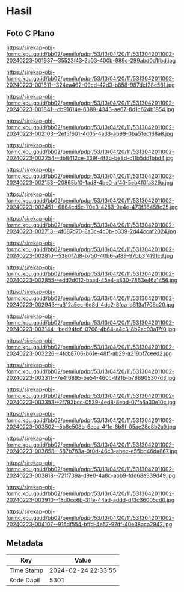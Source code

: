 # Hasil

## Foto C Plano

https://sirekap-obj-formc.kpu.go.id/bb02/pemilu/pdpr/53/13/04/20/11/5313042011002-20240223-001937--35523f43-2a03-400b-989c-299abd0d1fbd.jpg

https://sirekap-obj-formc.kpu.go.id/bb02/pemilu/pdpr/53/13/04/20/11/5313042011002-20240223-001811--324ea462-09cd-42d3-b858-987dcf28e561.jpg

https://sirekap-obj-formc.kpu.go.id/bb02/pemilu/pdpr/53/13/04/20/11/5313042011002-20240223-001841--cb91614e-6389-4343-ae67-8d1c624b1854.jpg

https://sirekap-obj-formc.kpu.go.id/bb02/pemilu/pdpr/53/13/04/20/11/5313042011002-20240223-002103--2ef5f601-4d05-4a33-ab99-0ba51ec168a8.jpg

https://sirekap-obj-formc.kpu.go.id/bb02/pemilu/pdpr/53/13/04/20/11/5313042011002-20240223-002254--db8412ce-339f-4f3b-be8d-c11b5dd1bbd4.jpg

https://sirekap-obj-formc.kpu.go.id/bb02/pemilu/pdpr/53/13/04/20/11/5313042011002-20240223-002153--20865bf0-1ad8-4be0-af40-5eb4f0fa829a.jpg

https://sirekap-obj-formc.kpu.go.id/bb02/pemilu/pdpr/53/13/04/20/11/5313042011002-20240223-002451--6864cd5c-70e3-4263-9e4e-473f36458c25.jpg

https://sirekap-obj-formc.kpu.go.id/bb02/pemilu/pdpr/53/13/04/20/11/5313042011002-20240223-002713--4f687d70-8a3c-4c0b-b339-2d44ccaf2024.jpg

https://sirekap-obj-formc.kpu.go.id/bb02/pemilu/pdpr/53/13/04/20/11/5313042011002-20240223-002810--5380f7d8-b750-40b6-af89-97bb3f4191cd.jpg

https://sirekap-obj-formc.kpu.go.id/bb02/pemilu/pdpr/53/13/04/20/11/5313042011002-20240223-002855--edd2d012-baad-45e4-a830-7863e46a1456.jpg

https://sirekap-obj-formc.kpu.go.id/bb02/pemilu/pdpr/53/13/04/20/11/5313042011002-20240223-002943--a312a5ec-6e8d-4dc2-8fca-b613a1708c20.jpg

https://sirekap-obj-formc.kpu.go.id/bb02/pemilu/pdpr/53/13/04/20/11/5313042011002-20240223-003144--bed94fc6-0766-4b64-a4c3-8b2ac03a17f0.jpg

https://sirekap-obj-formc.kpu.go.id/bb02/pemilu/pdpr/53/13/04/20/11/5313042011002-20240223-003226--4fcb8706-b61e-48ff-ab29-a219bf7ceed2.jpg

https://sirekap-obj-formc.kpu.go.id/bb02/pemilu/pdpr/53/13/04/20/11/5313042011002-20240223-003311--7e4f6895-be54-460c-921b-b786905307d3.jpg

https://sirekap-obj-formc.kpu.go.id/bb02/pemilu/pdpr/53/13/04/20/11/5313042011002-20240223-003353--2f793bcc-0539-4ed8-8ebd-07fa6a30e10c.jpg

https://sirekap-obj-formc.kpu.go.id/bb02/pemilu/pdpr/53/13/04/20/11/5313042011002-20240223-003502--5b8c508b-6eca-4f1e-8b8f-05ae28c8b2a9.jpg

https://sirekap-obj-formc.kpu.go.id/bb02/pemilu/pdpr/53/13/04/20/11/5313042011002-20240223-003658--587b763a-0f0d-46c3-abec-e55bd46da867.jpg

https://sirekap-obj-formc.kpu.go.id/bb02/pemilu/pdpr/53/13/04/20/11/5313042011002-20240223-003818--721f739a-d9e0-4a8c-abb9-fdd68e339d49.jpg

https://sirekap-obj-formc.kpu.go.id/bb02/pemilu/pdpr/53/13/04/20/11/5313042011002-20240223-003910--18d0cc6b-31fe-44ad-addd-df3c36005cd0.jpg

https://sirekap-obj-formc.kpu.go.id/bb02/pemilu/pdpr/53/13/04/20/11/5313042011002-20240223-004107--916df554-bffd-4e57-97df-40e38aca2942.jpg


## Metadata

| Key        | Value               |
| ---------- | ------------------- |
| Time Stamp | 2024-02-24 22:33:55 |
| Kode Dapil | 5301                |



